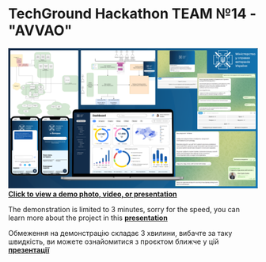 # TechGround Hackathon TEAM №14 - "AVVAO"
[![Click to view a demo photo, video, or presentation](https://github.com/dankozz1t/hackathon-bot/blob/main/presentation/demonstration.png)](https://drive.google.com/drive/folders/1PVUOXlf_W75ZBqjzUGIHSCNegRZRKwdt?usp=sharing)
[**Click to view a demo photo, video, or presentation**](<https://drive.google.com/drive/folders/1PVUOXlf_W75ZBqjzUGIHSCNegRZRKwdt?usp=sharing>)



The demonstration is limited to 3 minutes, sorry for the speed, you can learn more about the project in this [**presentation**](<https://docs.google.com/presentation/d/1R416l_5gw6JSGAM5pGvlc1QRmnizEBuA/edit?usp=sharing&ouid=112810710638446526534&rtpof=true&sd=true>)



Обмеження на демонстрацію складає 3 хвилини, вибачте за таку швидкість, ви можете ознайомитися з проєктом ближче у цій [**презентації**](<https://docs.google.com/presentation/d/1R416l_5gw6JSGAM5pGvlc1QRmnizEBuA/edit?usp=sharing&ouid=112810710638446526534&rtpof=true&sd=true>)
